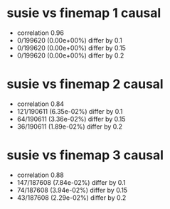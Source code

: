 # susie vs finemap  1 causal

- correlation 0.96
- 0/199620 (0.00e+00%) differ by 0.1
- 0/199620 (0.00e+00%) differ by 0.15
- 0/199620 (0.00e+00%) differ by 0.2


# susie vs finemap  2 causal

- correlation 0.84
- 121/190611 (6.35e-02%) differ by 0.1
- 64/190611 (3.36e-02%) differ by 0.15
- 36/190611 (1.89e-02%) differ by 0.2


# susie vs finemap  3 causal

- correlation 0.88
- 147/187608 (7.84e-02%) differ by 0.1
- 74/187608 (3.94e-02%) differ by 0.15
- 43/187608 (2.29e-02%) differ by 0.2


